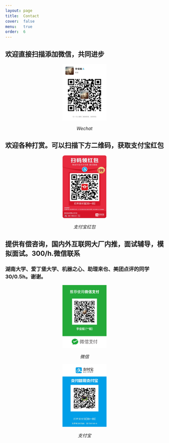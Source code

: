 ```yaml
---
layout: page
title:  Contact
cover:  false
menu:   true
order:  6
---
```


## 欢迎直接扫描添加微信，共同进步
<p align="center">
    <img src="https://raw.githubusercontent.com/DukeEnglish/Dukeenglish.github.io/master/assets/QRcode/weixinQR.jpeg" alt="Sample"  width="140" height="180">
    <p align="center">
        <em>Wechat</em>
    </p>
</p>



## 欢迎各种打赏。可以扫描下方二维码，获取支付宝红包
<p align="center">
    <img src="https://raw.githubusercontent.com/DukeEnglish/Dukeenglish.github.io/master/assets/QRcode/zhifubaohongbao.jpeg" alt="Sample"  width="140" height="200">
    <p align="center">
        <em>支付宝红包</em>
    </p>
</p>



## 提供有偿咨询，国内外互联网大厂内推，面试辅导，模拟面试。300/h.微信联系
### 湖南大学、爱丁堡大学、机器之心、助理来也、美团点评的同学30/0.5h。谢谢。
<p align="center">
    <img src="https://raw.githubusercontent.com/DukeEnglish/Dukeenglish.github.io/master/assets/QRcode/wexin.jpeg" alt="Sample"  width="140" height="200">
    <p align="center">
        <em>微信</em>
    </p>
</p>
<p align="center">
    <img src="https://raw.githubusercontent.com/DukeEnglish/Dukeenglish.github.io/master/assets/QRcode/zhifubao.jpeg" alt="Sample"  width="140" height="200">
    <p align="center">
        <em>支付宝</em>
    </p>
</p>

